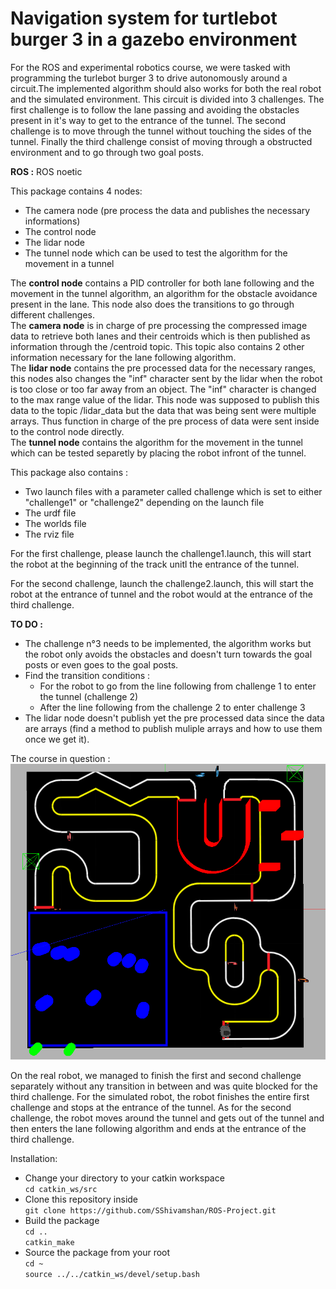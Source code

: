 # Navigation system for turtlebot burger 3 in a gazebo environment

For the ROS and experimental robotics course, we were tasked with programming the turlebot burger 3 to drive autonomously around a circuit.The implemented algorithm should also works for both the real robot and the simulated environment.  This circuit is divided into 3 challenges. The first challenge is to follow the lane passing and avoiding the obstacles present in it's way to get to the entrance of the tunnel. The second challenge is to move through the tunnel without touching the sides of the tunnel. Finally the third challenge consist of moving through a obstructed environment and to go through two goal posts.  

**ROS :** ROS noetic   

This package contains 4 nodes:
* The camera node (pre process the data and publishes the necessary informations)
* The control node
* The lidar node 
* The tunnel node which can be used to test the algorithm for the movement in a tunnel

The **control node** contains a PID controller for both lane following and the movement in the tunnel algorithm, an algorithm for the obstacle avoidance present in the lane. This node also does the transitions to go through different challenges.  
The **camera node** is in charge of pre processing the compressed image data to retrieve both lanes and their centroids which is then published as information through the /centroid topic. This topic also contains 2 other information necessary for the lane following algorithm.    
The **lidar node** contains the pre processed data for the necessary ranges, this nodes also changes the "inf" character sent by the lidar when the robot is too close or too far away from an object. The "inf" character is changed to the max range value of the lidar. This node was supposed to publish this data to the topic /lidar_data but the data that was being sent were multiple arrays. Thus function in charge of the pre process of data were sent inside to the control node directly.   
The **tunnel node** contains the algorithm for the movement in the tunnel which can be tested separetly by placing the robot infront of the tunnel.  

This package also contains : 
* Two launch files with a parameter called challenge which is set to either "challenge1" or "challenge2" depending on the launch file
* The urdf file
* The worlds file
* The rviz file

For the first challenge, please launch the challenge1.launch, this will start the robot at the beginning of the track unitl the entrance of the tunnel. 

For the second challenge, launch the challenge2.launch, this will start the robot at the entrance of tunnel and the robot would at the entrance of the third challenge. 

**TO DO :**
* The challenge n°3 needs to be implemented, the algorithm works but the robot only avoids the obstacles and doesn't turn towards the goal posts or even goes to the goal posts.
* Find the transition conditions :
    * For the robot to go from the line following from challenge 1 to enter the tunnel (challenge 2)
    * After the line following from the challenge 2 to enter challenge 3
* The lidar node doesn't publish yet the pre processed data since the data are arrays (find a method to publish muliple arrays and how to use them once we get it).   

The course in question :   
![alt text](https://github.com/SShivamshan/ROS-Project/blob/main/COURSE.png?raw=true)  


On the real robot, we managed to finish the first and second challenge separately without any transition in between and was quite blocked for the third challenge. For the simulated robot, the robot finishes the entire first challenge and stops at the entrance of the tunnel. As for the second challenge, the robot moves around the tunnel and gets out of the tunnel and then enters the lane following algorithm and ends at the entrance of the third challenge. 

Installation:
* Change your directory to your catkin workspace 
<br>`cd catkin_ws/src`</br>
* Clone this repository inside 
<br>`git clone https://github.com/SShivamshan/ROS-Project.git`</br>
* Build the package   
`cd ..`  
`catkin_make`    
* Source the package from your root  
`cd ~`    
`source ../../catkin_ws/devel/setup.bash`

